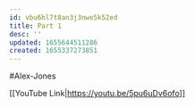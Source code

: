 ```yaml
---
id: vbu6hl7t8an3j3nwe5k52ed
title: Part 1
desc: ''
updated: 1655644511286
created: 1655337273851
---
```


#Alex-Jones

[[YouTube Link|https://youtu.be/5pu6uDv6ofo]]
